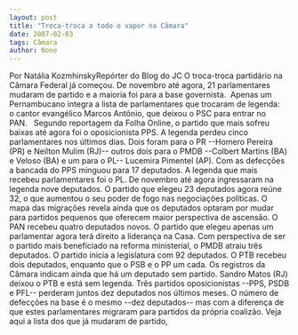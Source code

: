 ```yaml
---
layout: post
title: "Troca-troca a todo o vapor na Câmara"
date: 2007-02-03
tags: Câmara
author: None
---
```

Por Natália KozmhinskyRepórter do Blog do JC 
O&nbsp;troca-troca partidário na Câmara Federal já começou. De novembro até agora, 21 parlamentares mudaram de partido e a maioria foi para a base governista.&nbsp;
Apenas um Pernambucano integra a lista de parlamentares que trocaram de legenda: o&nbsp;cantor evangélico Marcos Antônio, que deixou o PSC&nbsp;para entrar no PAN.&nbsp;&nbsp;
Segundo&nbsp;reportagem da Folha Online, o&nbsp;partido que mais sofreu baixas até agora foi o oposicionista PPS. A legenda perdeu cinco parlamentares nos últimos dias. Dois foram para o PR --Homero Pereira (PR) e Neilton Mulim (RJ)-- outros dois para o PMDB --Colbert Martins (BA) e Veloso (BA) e um para o PL-- Lucemira Pimentel (AP). Com as defecções a bancada do PPS minguou para 17 deputados.
A&nbsp;legenda que mais recebeu parlamentares foi o PL. De novembro até agora ingressaram na legenda nove deputados. O partido que elegeu 23 deputados agora reúne 32, o que aumentou o seu poder de fogo nas negociações políticas.
O mapa das migrações revela ainda que os deputados optaram por mudar para partidos pequenos que oferecem maior perspectiva de ascensão. O PAN recebeu quatro deputados novos. O partido que elegeu apenas um parlamentar agora terá direito a liderança na Casa. 
Com perspectiva de ser o partido mais beneficiado na reforma ministerial, o PMDB atraiu três deputados. O partido inicia a legislatura com 92 deputados. O PTB recebeu dois deputados, enquanto que o PSB e o PP um cada. Os registros da Câmara indicam ainda que há um deputado sem partido. Sandro Matos (RJ) deixou o PTB e está sem legenda. 
Três partidos oposicionistas --PPS, PSDB e PFL-- perderam juntos dez deputados nos últimos meses. O número de defecções na base é o mesmo --dez deputados-- mas com a diferença de que estes parlamentares migraram para partidos da própria coalizão. 
Veja aqui a lista dos que já mudaram de partido, 